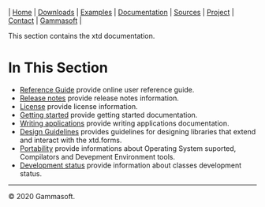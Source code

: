 | [Home](home.md) | [Downloads](downloads.md) | [Examples](examples.md) | [Documentation](documentation.md) | [Sources](https://github.com/gammasoft71/xtd) | [Project](https://sourceforge.net/projects/xtdpro/) | [Contact](contact.md) | [Gammasoft](https://gammasoft71.wixsite.com/gammasoft) |

This section contains the xtd documentation. ​

# In This Section

* [Reference Guide](https://codedocs.xyz/gammasoft71/xtd/) provide online user reference guide.
* [Release notes](release_notes.md) provide release notes information.
* [License](license.md) provide license information.
* [Getting started](getting_started.md) provide getting started documentation.
* [Writing applications](writing_applications.md) provide writing applications documentation.
* [Design Guidelines](design_guidelines.md) provides guidelines for designing libraries that extend and interact with the xtd.forms.
* [Portability](portability.md) provide informations about Operating System suported, Compilators and Devepment Environment tools.
* [Development status](development_status.md) provide information about classes development status.

______________________________________________________________________________________________

© 2020 Gammasoft.
